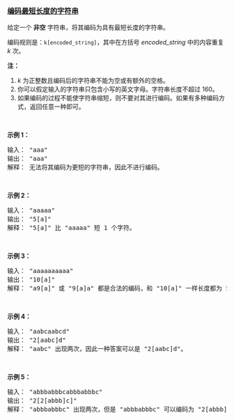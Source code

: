 ### [编码最短长度的字符串](https://leetcode-cn.com/problems/encode-string-with-shortest-length)

<p>给定一个 <strong>非空</strong>&nbsp;字符串，将其编码为具有最短长度的字符串。</p>

<p>编码规则是：<code>k[encoded_string]</code>，其中在方括号&nbsp;<em>encoded_string </em>中的内容重复 <em>k</em> 次。</p>

<p><strong>注：</strong></p>

<ol>
	<li><em>k</em>&nbsp;为正整数且编码后的字符串不能为空或有额外的空格。</li>
	<li>你可以假定输入的字符串只包含小写的英文字母。字符串长度不超过 160。</li>
	<li>如果编码的过程不能使字符串缩短，则不要对其进行编码。如果有多种编码方式，返回任意一种即可。</li>
</ol>

<p>&nbsp;</p>

<p><strong>示例 1：</strong></p>

<pre>输入： &quot;aaa&quot;
输出： &quot;aaa&quot;
解释： 无法将其编码为更短的字符串，因此不进行编码。
</pre>

<p>&nbsp;</p>

<p><strong>示例 2：</strong></p>

<pre>输入： &quot;aaaaa&quot;
输出： &quot;5[a]&quot;
解释： &quot;5[a]&quot; 比 &quot;aaaaa&quot; 短 1 个字符。
</pre>

<p>&nbsp;</p>

<p><strong>示例 3：</strong></p>

<pre>输入： &quot;aaaaaaaaaa&quot;
输出： &quot;10[a]&quot;
解释： &quot;a9[a]&quot; 或 &quot;9[a]a&quot; 都是合法的编码，和 &quot;10[a]&quot; 一样长度都为 5。
</pre>

<p>&nbsp;</p>

<p><strong>示例 4：</strong></p>

<pre>输入： &quot;aabcaabcd&quot;
输出： &quot;2[aabc]d&quot;
解释： &quot;aabc&quot; 出现两次，因此一种答案可以是 &quot;2[aabc]d&quot;。
</pre>

<p>&nbsp;</p>

<p><strong>示例 5：</strong></p>

<pre>输入： &quot;abbbabbbcabbbabbbc&quot;
输出： &quot;2[2[abbb]c]&quot;
解释： &quot;abbbabbbc&quot; 出现两次，但是 &quot;abbbabbbc&quot; 可以编码为 &quot;2[abbb]c&quot;，因此一种答案可以是 &quot;2[2[abbb]c]&quot;。
</pre>

<p>&nbsp;</p>

